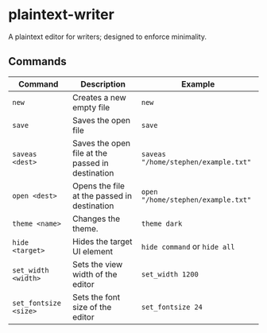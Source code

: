 # plaintext-writer
A plaintext editor for writers; designed to enforce minimality.

## Commands
| Command        | Description           | Example  |
| ------------- |-------------| -----|
| `new` | Creates a new empty file | `new` |
| `save` | Saves the open file | `save` |
| `saveas <dest>` | Saves the open file at the passed in destination | `saveas "/home/stephen/example.txt"` |
| `open <dest>` | Opens the file at the passed in destination | `open "/home/stephen/example.txt"` |
| `theme <name>` | Changes the theme. | `theme dark` |
| `hide <target>`| Hides the target UI element | `hide command` or `hide all`|
| `set_width <width>` | Sets the view width of the editor | `set_width 1200`|
| `set_fontsize <size>` | Sets the font size of the editor | `set_fontsize 24`|
